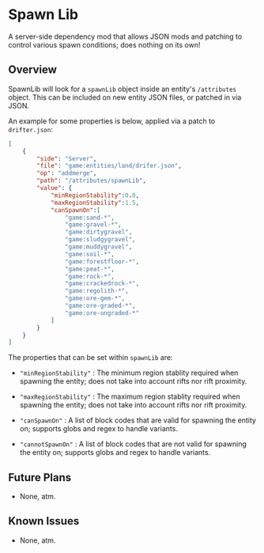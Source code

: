 Spawn Lib
=================

A server-side dependency mod that allows JSON mods and patching to control various spawn conditions; does nothing on its own!

Overview
--------

SpawnLib will look for a `spawnLib` object inside an entity's `/attributes` object. This can be included on new entity JSON files, or patched in via JSON.

An example for some properties is below, applied via a patch to `drifter.json`:

```json
[
	{
		"side": "Server",
		"file": "game:entities/land/drifer.json",
		"op": "addmerge",
		"path": "/attributes/spawnLib",
		"value": {
			"minRegionStability":0.0,
			"maxRegionStability":1.5,
			"canSpawnOn":[
				"game:sand-*",
				"game:gravel-*",
				"game:dirtygravel",
				"game:sludgygravel",
				"game:muddygravel",
				"game:soil-*",
				"game:forestfloor-*",
				"game:peat-*",
				"game:rock-*",
				"game:crackedrock-*",
				"game:regolith-*",
				"game:ore-gem-*",
				"game:ore-graded-*",
				"game:ore-ungraded-*"
			]
		}
	}
]
```

The properties that can be set within `spawnLib` are:

- `"minRegionStability"` : The minimum region stablity required when spawning the entity; does not take into account rifts nor rift proximity.

- `"maxRegionStability"` : The maximum region stablity required when spawning the entity; does not take into account rifts nor rift proximity.

- `"canSpawnOn"` : A list of block codes that are valid for spawning the entity on; supports globs and regex to handle variants.

- `"cannotSpawnOn"` : A list of block codes that are not valid for spawning the entity on; supports globs and regex to handle variants.

Future Plans
--------

 - None, atm.

Known Issues
--------

 - None, atm.
